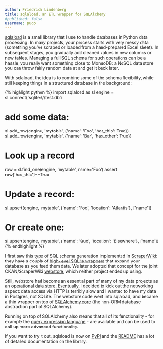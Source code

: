 ```yaml
---
author: Friedrich Lindenberg
title: sqlaload, an ETL wrapper for SQLAlchemy
#published: false
username: pudo
---
```


[sqlaload](https://github.com/okfn/sqlaload) is a small library that I use to handle databases in Python data processing. In many projects, your process starts with very messy data (something you've scraped or loaded from a hand-prepared Excel sheet). In subsequent stages, you gradually add cleaned values in new columns or new tables. Managing a full SQL schema for such operations can be a hassle, you really want something close to [MongoDB](http://www.mongodb.org/): a NoSQL data store you can throw fairly random data at and get it back later.

With sqlaload, the idea is to combine some of the schema flexibility, while still keeping things in a structured database in the background: 

{% highlight python %}
import sqlaload as sl
engine = sl.connect('sqlite:///test.db')

# add some data:  
sl.add_row(engine, 'mytable', {'name': 'Foo', 'has_this': True})
sl.add_row(engine, 'mytable', {'name': 'Bar', 'has_other': True})

# Look up a record
row = sl.find_one(engine, 'mytable', name='Foo')
assert row['has_this']==True

# Update a record:
sl.upsert(engine, 'mytable', {'name': 'Foo', 'location': 'Atlantis'}, ['name'])

# Or create one:
sl.upsert(engine, 'mytable', {'name': 'Qux', 'location': 'Elsewhere'}, ['name'])
{% endhighlight %}
  
I first saw this type of SQL schema generation implemented in [ScraperWiki](http://scraperwiki.com): they have a couple of [high-level SQLite wrappers](https://scraperwiki.com/docs/python/python_help_documentation/) that expand your database as you feed them data. We later adopted that concept for the joint CKAN/ScraperWiki [webstore](https://github.com/okfn/webstore), which neither project ended up using.

Still, webstore had become an essential part of many of my data projects as an [operational data store](http://en.wikipedia.org/wiki/Operational_data_store). Eventually, I decided to kick out the networking aspect: data access via HTTP is terribly slow and I wanted to have my data in Postgres, not SQLite. The webstore code went into sqlaload, and became a thin wrapper on top of [SQLAlchemy core](http://docs.sqlalchemy.org/en/rel_0_8/) (the non-ORM database abstraction part of SQLAlchemy). 

Running on top of SQLAlchemy also means that all of its functionality - for example the [query expression language](http://docs.sqlalchemy.org/en/rel_0_8/core/expression_api.html) - are available and can be used to call up more advanced functionality. 

If you want to try it out, sqlaload is now on [PyPI](https://pypi.python.org/pypi/sqlaload) and the [README](https://github.com/okfn/sqlaload/blob/master/README.md) has a lot of detailed documentation on the library. 





